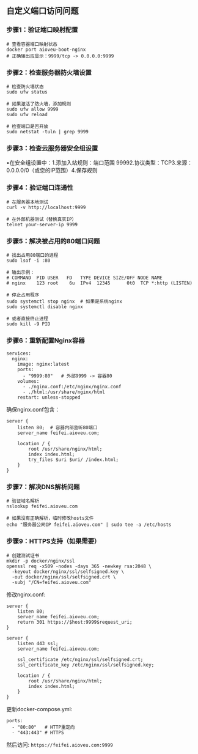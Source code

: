 ## 自定义端口访问问题

### 步骤1：验证端口映射配置

```
# 查看容器端口映射状态
docker port aioveu-boot-nginx
# 正确输出应显示：9999/tcp -> 0.0.0.0:9999
```

### 步骤2：检查服务器防火墙设置

```
# 检查防火墙状态
sudo ufw status

# 如果激活了防火墙，添加规则
sudo ufw allow 9999
sudo ufw reload

# 检查端口是否开放
sudo netstat -tuln | grep 9999
```

### 步骤3：检查云服务器安全组设置

•在安全组设置中：1.添加入站规则：端口范围 99992.协议类型：TCP3.来源：0.0.0.0/0（或您的IP范围）4.保存规则

### 步骤4：验证端口连通性

```
# 在服务器本地测试
curl -v http://localhost:9999

# 在外部机器测试（替换真实IP）
telnet your-server-ip 9999
```

### 步骤5：解决被占用的80端口问题

```
# 找出占用80端口的进程
sudo lsof -i :80

# 输出示例：
# COMMAND  PID USER   FD   TYPE DEVICE SIZE/OFF NODE NAME
# nginx    123 root    6u  IPv4  12345      0t0  TCP *:http (LISTEN)

# 停止占用程序
sudo systemctl stop nginx  # 如果是系统nginx
sudo systemctl disable nginx

# 或者直接终止进程
sudo kill -9 PID
```

### 步骤6：重新配置Nginx容器

```
services:
  nginx:
    image: nginx:latest
    ports:
      - "9999:80"   # 外部9999 -> 容器80
    volumes:
      - ./nginx.conf:/etc/nginx/nginx.conf
      - ./html:/usr/share/nginx/html
    restart: unless-stopped
```

确保nginx.conf包含：

```
server {
    listen 80;  # 容器内部监听80端口
    server_name feifei.aioveu.com;
    
    location / {
        root /usr/share/nginx/html;
        index index.html;
        try_files $uri $uri/ /index.html;
    }
}
```

### 步骤7：解决DNS解析问题

```
# 验证域名解析
nslookup feifei.aioveu.com

# 如果没有正确解析，临时修改hosts文件
echo "服务器公网IP feifei.aioveu.com" | sudo tee -a /etc/hosts
```

### 步骤9：HTTPS支持（如果需要）

```
# 创建测试证书
mkdir -p docker/nginx/ssl
openssl req -x509 -nodes -days 365 -newkey rsa:2048 \
  -keyout docker/nginx/ssl/selfsigned.key \
  -out docker/nginx/ssl/selfsigned.crt \
  -subj "/CN=feifei.aioveu.com"
```

修改nginx.conf:

```
server {
    listen 80;
    server_name feifei.aioveu.com;
    return 301 https://$host:9999$request_uri;
}

server {
    listen 443 ssl;
    server_name feifei.aioveu.com;
    
    ssl_certificate /etc/nginx/ssl/selfsigned.crt;
    ssl_certificate_key /etc/nginx/ssl/selfsigned.key;
    
    location / {
        root /usr/share/nginx/html;
        index index.html;
    }
}
```

更新docker-compose.yml:

```
ports:
  - "80:80"   # HTTP重定向
  - "443:443" # HTTPS
```

然后访问: `https://feifei.aioveu.com:9999`
